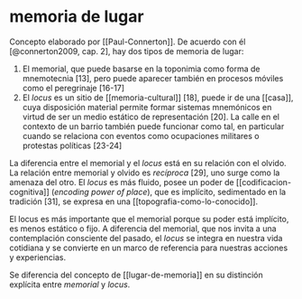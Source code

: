 # memoria de lugar
Concepto elaborado por [[Paul-Connerton]]. De acuerdo con él [@connerton2009, cap. 2], hay dos tipos de memoria de lugar:

1. El memorial, que puede basarse en la toponimia como forma de mnemotecnia [13], pero puede aparecer también en procesos móviles como el peregrinaje [16-17]
2. El *locus* es un sitio de [[memoria-cultural]] [18], puede ir de una [[casa]], cuya disposición material permite formar sistemas mnemónicos en virtud de ser un medio estático de representación [20]. La calle en el contexto de un barrio también puede funcionar como tal, en particular cuando se relaciona con eventos como ocupaciones militares o protestas políticas [23-24]

La diferencia entre el memorial y el *locus* está en su relación con el olvido. La relación entre memorial y olvido es *recíproca* [29], uno surge como la amenaza del otro. El *locus* es más fluido, posee un poder de [[codificacion-cognitiva]] (*encoding power of place*), que es implícito, sedimentado en la tradición [31], se expresa en una [[topografia-como-lo-conocido]]. 

El locus es más importante que el memorial porque su poder está implícito, es menos estático o fijo. A diferencia del memorial, que nos invita a una contemplación consciente del pasado, el *locus* se integra en nuestra vida cotidiana y se convierte en un marco de referencia para nuestras acciones y experiencias.

Se diferencia del concepto de [[lugar-de-memoria]] en su distinción explícita entre *memorial* y *locus*.